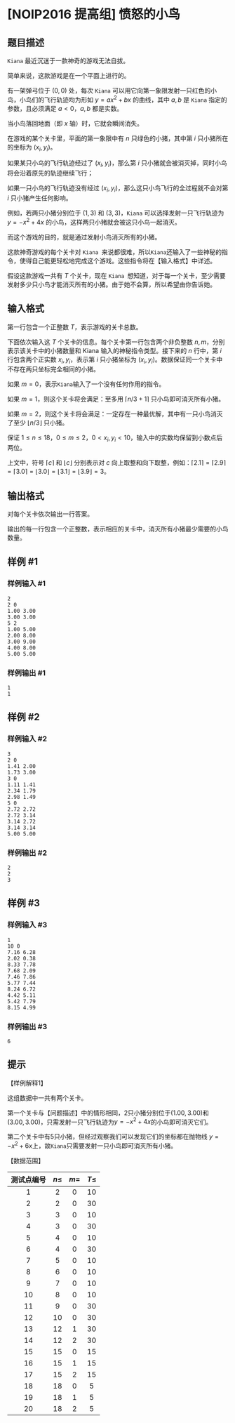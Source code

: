 # [NOIP2016 提高组] 愤怒的小鸟

## 题目描述

`Kiana` 最近沉迷于一款神奇的游戏无法自拔。

简单来说，这款游戏是在一个平面上进行的。

有一架弹弓位于 $(0,0)$ 处，每次 `Kiana` 可以用它向第一象限发射一只红色的小鸟，小鸟们的飞行轨迹均为形如 $y=ax^2+bx$ 的曲线，其中 $a,b$ 是 `Kiana` 指定的参数，且必须满足 $a < 0$，$a,b$ 都是实数。

当小鸟落回地面（即 $x$ 轴）时，它就会瞬间消失。

在游戏的某个关卡里，平面的第一象限中有 $n$ 只绿色的小猪，其中第 $i$ 只小猪所在的坐标为 $\left(x_i,y_i \right)$。

如果某只小鸟的飞行轨迹经过了 $\left( x_i, y_i \right)$，那么第 $i$ 只小猪就会被消灭掉，同时小鸟将会沿着原先的轨迹继续飞行；

如果一只小鸟的飞行轨迹没有经过 $\left( x_i, y_i \right)$，那么这只小鸟飞行的全过程就不会对第 $i$ 只小猪产生任何影响。

例如，若两只小猪分别位于 $(1,3)$ 和 $(3,3)$，`Kiana` 可以选择发射一只飞行轨迹为 $y=-x^2+4x$ 的小鸟，这样两只小猪就会被这只小鸟一起消灭。

而这个游戏的目的，就是通过发射小鸟消灭所有的小猪。

这款神奇游戏的每个关卡对 `Kiana `来说都很难，所以` Kiana `还输入了一些神秘的指令，使得自己能更轻松地完成这个游戏。这些指令将在【输入格式】中详述。

假设这款游戏一共有 $T$ 个关卡，现在 `Kiana `想知道，对于每一个关卡，至少需要发射多少只小鸟才能消灭所有的小猪。由于她不会算，所以希望由你告诉她。

## 输入格式

第一行包含一个正整数 $T$，表示游戏的关卡总数。

下面依次输入这 $T$ 个关卡的信息。每个关卡第一行包含两个非负整数 $n,m$，分别表示该关卡中的小猪数量和 Kiana 输入的神秘指令类型。接下来的 $n$ 行中，第 $i$ 行包含两个正实数 $x_i,y_i$，表示第 $i$ 只小猪坐标为 $(x_i,y_i)$。数据保证同一个关卡中不存在两只坐标完全相同的小猪。

如果 $m=0$，表示` Kiana `输入了一个没有任何作用的指令。

如果 $m=1$，则这个关卡将会满足：至多用 $\lceil n/3 + 1 \rceil$ 只小鸟即可消灭所有小猪。

如果 $m=2$，则这个关卡将会满足：一定存在一种最优解，其中有一只小鸟消灭了至少 $\lfloor n/3 \rfloor$ 只小猪。

保证 $1\leq n \leq 18$，$0\leq m \leq 2$，$0 < x_i,y_i < 10$，输入中的实数均保留到小数点后两位。

上文中，符号 $\lceil c \rceil$ 和 $\lfloor c \rfloor$ 分别表示对 $c$ 向上取整和向下取整，例如：$\lceil 2.1 \rceil = \lceil 2.9 \rceil = \lceil 3.0 \rceil = \lfloor 3.0 \rfloor = \lfloor 3.1 \rfloor = \lfloor 3.9 \rfloor = 3$。

## 输出格式

对每个关卡依次输出一行答案。

输出的每一行包含一个正整数，表示相应的关卡中，消灭所有小猪最少需要的小鸟数量。

## 样例 #1

### 样例输入 #1

```
2
2 0
1.00 3.00
3.00 3.00
5 2
1.00 5.00
2.00 8.00
3.00 9.00
4.00 8.00
5.00 5.00
```

### 样例输出 #1

```
1
1
```

## 样例 #2

### 样例输入 #2

```
3
2 0
1.41 2.00
1.73 3.00
3 0
1.11 1.41
2.34 1.79
2.98 1.49
5 0
2.72 2.72
2.72 3.14
3.14 2.72
3.14 3.14
5.00 5.00
```

### 样例输出 #2

```
2
2
3
```

## 样例 #3

### 样例输入 #3

```
1
10 0
7.16 6.28
2.02 0.38
8.33 7.78
7.68 2.09
7.46 7.86
5.77 7.44
8.24 6.72
4.42 5.11
5.42 7.79
8.15 4.99
```

### 样例输出 #3

```
6
```

## 提示

【样例解释1】

这组数据中一共有两个关卡。

第一个关卡与【问题描述】中的情形相同，$2$只小猪分别位于$(1.00,3.00)$和 $(3.00,3.00)$，只需发射一只飞行轨迹为$y = -x^2 + 4x$的小鸟即可消灭它们。

第二个关卡中有$5$只小猪，但经过观察我们可以发现它们的坐标都在抛物线 $y = -x^2 + 6x$上，故`Kiana`只需要发射一只小鸟即可消灭所有小猪。

【数据范围】

| 测试点编号 |   $n\leqslant$ |   $m=$ |  $T\leqslant$ |
| :----------: | :----------: | :----------: | :----------: |
|   $1$ |   $2$ |   $0$ |  $10$ |
|   $2$ |   $2$ |   $0$ |  $30$ |
|   $3$ |   $3$ |   $0$ |  $10$ |
|   $4$ |   $3$ |   $0$ |  $30$ |
|   $5$ |   $4$ |   $0$ |  $10$ |
|   $6$ |   $4$ |   $0$ |  $30$ |
|   $7$ |   $5$ |   $0$ |  $10$ |
|   $8$ |   $6$ |   $0$ |  $10$ |
|   $9$ |   $7$ |   $0$ |  $10$ |
|   $10$ |   $8$ |   $0$ |  $10$ |
|   $11$ |   $9$ |   $0$ |  $30$ |
|   $12$ |   $10$ |   $0$ |  $30$ |
|   $13$ |   $12$ |   $1$ |  $30$ |
|   $14$ |   $12$ |   $2$ |  $30$ |
|   $15$ |   $15$ |   $0$ |  $15$ |
|   $16$ |   $15$ |   $1$ |  $15$ |
|   $17$ |   $15$ |   $2$ |  $15$ |
|   $18$ |   $18$ |   $0$ |  $5$ |
|   $19$ |   $18$ |   $1$ |  $5$ |
|   $20$ |   $18$ |   $2$ |  $5$ |
